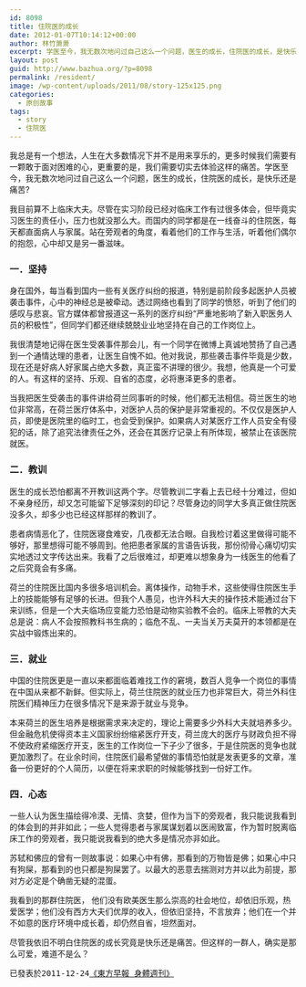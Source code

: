 ```yaml
---
id: 8098
title: 住院医的成长
date: 2012-01-07T10:14:12+00:00
author: 林竹萧萧
excerpt: 学医至今，我无数次地问过自己这么一个问题，医生的成长，住院医的成长，是快乐还是痛苦?
layout: post
guid: http://www.bazhua.org/?p=8098
permalink: /resident/
image: /wp-content/uploads/2011/08/story-125x125.png
categories:
  - 原创故事
tags:
  - story
  - 住院医
---
```

我总是有一个想法，人生在大多数情况下并不是用来享乐的，更多时候我们需要有一颗敢于面对困难的心，更重要的是，我们需要切实去体验这样的痛苦。学医至今，我无数次地问过自己这么一个问题，医生的成长，住院医的成长，是快乐还是痛苦?

我目前算不上临床大夫。尽管在实习阶段已经对临床工作有过很多体会，但毕竟实习医生的责任小，压力也就没那么大。而国内的同学都是在一线奋斗的住院医，每天都直面病人与家属。站在旁观者的角度，看着他们的工作与生活，听着他们偶尔的抱怨，心中却又是另一番滋味。

### 一．坚持

身在国外，每当看到国内一些有关医疗纠纷的报道，特别是前阶段多起医护人员被袭击事件，心中的神经总是被牵动。透过网络也看到了同学的愤怒，听到了他们的感叹与悲哀。官方媒体都曾报道这一系列的医疗纠纷“严重地影响了新入职医务人员的积极性”，但同学们都还继续兢兢业业地坚持在自己的工作岗位上。

我很清楚地记得在医生受袭事件那会儿，有一个同学在微博上真诚地赞扬了自己遇到一个通情达理的患者，让医生自愧不如。他对我说，那些袭击事件毕竟是少数，现在还是好病人好家属占绝大多数，真正蛮不讲理的很少。我想，他真是一个可爱的人。有这样的坚持、乐观、自省的态度，必将惠泽更多的患者。

当我把医生受袭击的事件讲给荷兰同事听的时候，他们都无法相信。荷兰医生的地位非常高，在荷兰医疗体系中，对医护人员的保护是非常重视的。不仅仅是医护人员，即使是医院里的临时工，也会受到保护。如果病人对某医疗工作人员安全有侵犯的话，除了追究法律责任之外，还会在其医疗记录上有所体现，被禁止在该医院就医。

### 二．教训

医生的成长恐怕都离不开教训这两个字。尽管教训二字看上去已经十分难过，但如不亲身经历，却又怎可能留下足够深刻的印记？尽管身边的同学大多真正做住院医没多久，却多少也已经这样那样的教训了。

患者病情恶化了，住院医寝食难安，几夜都无法合眼。自我检讨着这里做得可能不够好，那里想得可能不够周到。他把患者家属的言语告诉我，那份彻骨心痛切切实实地透过文字传达出来。我看了之后很难过，却更难以想象身为一线医生的他看了之后究竟会有多痛。

荷兰的住院医比国内多很多培训机会。离体操作，动物手术，这些使得住院医生手上的技能能够有足够的长进。但我个人愚见，也许外科大夫的操作技术能通过台下来训练，但是一个大夫临场应变能力恐怕是动物实验教不会的。临床上带教的大夫总是说：病人不会按照教科书生病的；临危不乱、一夫当关万夫莫开的本领都是在实战中锻炼出来的。

### 三．就业

中国的住院医更是一直以来都面临着难找工作的窘境，数百人竞争一个岗位的事情在中国从来都不新鲜。但实际上，荷兰住院医的就业压力也非常巨大，荷兰外科住院医们精神压力在很多情况下是来源于就业与竞争。

本来荷兰的医生培养是根据需求来决定的，理论上需要多少外科大夫就培养多少。但金融危机使得资本主义国家纷纷缩紧医疗开支，荷兰庞大的医疗与财政负担不得不使政府紧缩医疗开支，医生的工作岗位一下子少了很多，于是住院医的竞争也就更加激烈了。在业余时间，住院医们最希望做的事情恐怕就是发表更多的文章，准备一份更好的个人简历，以便在将来求职的时候能够找到一份好工作。

### 四．心态

一些人认为医生描绘得冷漠、无情、贪婪，但作为当下的旁观者，我只能说我看到的体会到的并非如此；一些人觉得患者与家属谋划着以医闹致富，作为暂时脱离临床工作的旁观者，我只能说我看到的绝大多是情况亦非如此。

苏轼和佛应的曾有一则故事说：如果心中有佛，那看到的万物皆是佛；如果心中只有狗屎，那看到的也只都是狗屎罢了。以最大的恶意去揣测对方并以此为前提，那对方必定是个确凿无疑的混蛋。

我看到的那群住院医， 他们没有欧美医生那么崇高的社会地位，却依旧乐观，热爱医学；他们没有西方大夫们优厚的收入，但依旧坚持，不言放弃；他们在一个并不如意的医疗环境中成长着，却仍然自省，坦然面对。

尽管我依旧不明白住院医的成长究竟是快乐还是痛苦。但这样的一群人，确实是那么可爱，难道不是么？

<div style="display: none">
  <a href='http://thebestcomputersoftware.com/' title='computer security software'>computer security software</a>
</div>

<pre>已發表於2011-12-24<a href="http://www.dfdaily.com/html/8755/2011/12/24/720289.shtml" target="_blank">《東方早報 身體週刊》</a></pre>

<div style="display: none">
  zp8497586rq
</div>
